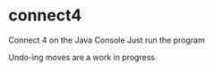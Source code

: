 # connect4
Connect 4 on the Java Console
Just run the program

Undo-ing moves are a work in progress
